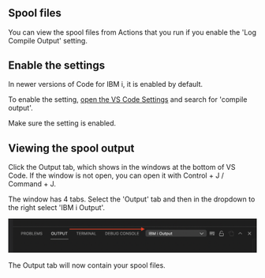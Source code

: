 #

## Spool files

You can view the spool files from Actions that you run if you enable the 'Log Compile Output' setting.

## Enable the settings

In newer versions of Code for IBM i, it is enabled by default.

To enable the setting, [open the VS Code Settings](command:workbench.action.openSettings) and search for 'compile output'.

Make sure the setting is enabled.

## Viewing the spool output

Click the Output tab, which shows in the windows at the bottom of VS Code. If the window is not open, you can open it with Control + J / Command + J.

The window has 4 tabs. Select the 'Output' tab and then in the dropdown to the right select 'IBM i Output'.  

![](./spoolFiles.png)

The Output tab will now contain your spool files.
